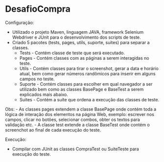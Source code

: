 # DesafioCompra

Configuração:

 - Utilizado o projeto Maven, linguagem JAVA, framework Selenium Webdriver e JUnit para o desenvolvimento dos scripts de teste.
 - Criado 5 pacotes (tests, pages, utils, suporte, suites) para separar a classes.
     - Tests - Contém classe de teste que será executado.
     - Pages - Contém classes com as páginas a serem interagidas no teste.
     - Utils - Contém classes para tirar o screenshot, gerar a data e horário atual, bem como gerar números randômicos para inserir em alguns campos no teste.
     - Suporte - Contém classes para escolher em qual navegador a ser utilizado bem como as classes BasePage e BaseTest a serem explicados mais abaixo.
     - Suites - Contém a suíte que ordena a execução das classes de teste.

Obs:
     - As classes pages extendem a classe BasePage onde contém toda a lógica de interação dos elementos na página Web, exemplo: escrever nos campos, clicar no botões, selecionar combos, obter os textos para validação etc.
     - A classe test extende a classe BaseTest onde contém o screenchot ao final de cada execução do teste.

Execução:

 - Compilar com JUnit as classes CompraTest ou SuiteTeste para execução do teste.
